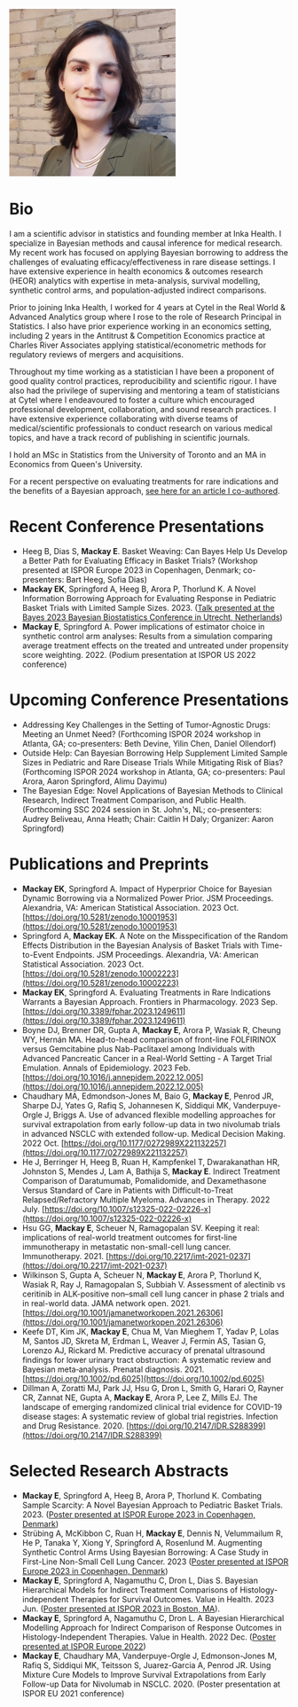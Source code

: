 ![headshot](/docs/assets/images/headshot_300x302.png)

# Bio

I am a scientific advisor in statistics and founding member at Inka Health. I specialize in Bayesian methods and causal inference for medical research. My recent work has focused on applying Bayesian borrowing to address the challenges of evaluating efficacy/effectiveness in rare disease settings. I have extensive experience in health economics & outcomes research (HEOR) analytics with expertise in meta-analysis, survival modelling, synthetic control arms, and population-adjusted indirect comparisons.

Prior to joining Inka Health, I worked for 4 years at Cytel in the Real World & Advanced Analytics group where I rose to the role of Research Principal in Statistics. I also have prior experience working in an economics setting, including 2 years in the Antitrust & Competition Economics practice at Charles River Associates applying statistical/econometric methods for regulatory reviews of mergers and acquisitions.

Throughout my time working as a statistician I have been a proponent of good quality control practices, reproducibility and scientific rigour. I have also had the privilege of supervising and mentoring a team of statisticians at Cytel where I endeavoured to foster a culture which encouraged professional development, collaboration, and sound research practices. I have extensive experience collaborating with diverse teams of medical/scientific professionals to conduct research on various medical topics, and have a track record of publishing in scientific journals.

I hold an MSc in Statistics from the University of Toronto and an MA in Economics from Queen's University.

For a recent perspective on evaluating treatments for rare indications and the benefits of a Bayesian approach, [see here for an article I co-authored](https://www.frontiersin.org/journals/pharmacology/articles/10.3389/fphar.2023.1249611/full).

# Recent Conference Presentations

- Heeg B, Dias S, **Mackay E**. Basket Weaving: Can Bayes Help Us Develop a Better Path for Evaluating Efficacy in Basket Trials? (Workshop presented at ISPOR Europe 2023 in Copenhagen, Denmark; co-presenters: Bart Heeg, Sofia Dias)
- **Mackay EK**, Springford A, Heeg B, Arora P, Thorlund K. A Novel Information Borrowing Approach for Evaluating Response in Pediatric Basket Trials with Limited Sample Sizes. 2023. ([Talk presented at the Bayes 2023 Bayesian Biostatistics Conference in Utrecht, Netherlands](https://bayes-pharma.org/wp-content/uploads/2023/11/03-MACKAY-A-Novel-Information-Borrowing-Approach-for-Evaluating-Response-in-Pediatric-Basket-Trials-with-Limited-Sample-Sizes.pdf))
- **Mackay E**, Springford A. Power implications of estimator choice in synthetic control arm analyses: Results from a simulation comparing average treatment effects on the treated and untreated under propensity score weighting. 2022. (Podium presentation at ISPOR US 2022 conference)

# Upcoming Conference Presentations

- Addressing Key Challenges in the Setting of Tumor-Agnostic Drugs: Meeting an Unmet Need? (Forthcoming ISPOR 2024 workshop in Atlanta, GA; co-presenters: Beth Devine, Yilin Chen, Daniel Ollendorf)
- Outside Help: Can Bayesian Borrowing Help Supplement Limited Sample Sizes in Pediatric and Rare Disease Trials While Mitigating Risk of Bias? (Forthcoming ISPOR 2024 workshop in Atlanta, GA; co-presenters: Paul Arora, Aaron Springford, Alimu Dayimu)
- The Bayesian Edge: Novel Applications of Bayesian Methods to Clinical Research, Indirect Treatment Comparison, and Public Health. (Forthcoming SSC 2024 session in St. John's, NL; co-presenters: Audrey Beliveau, Anna Heath; Chair: Caitlin H Daly; Organizer: Aaron Springford)

# Publications and Preprints

- **Mackay EK**, Springford A. Impact of Hyperprior Choice for Bayesian Dynamic Borrowing via a Normalized Power Prior. JSM Proceedings. Alexandria, VA: American Statistical Association. 2023 Oct. [https://doi.org/10.5281/zenodo.10001953](https://doi.org/10.5281/zenodo.10001953)
- Springford A, **Mackay EK**. A Note on the Misspecification of the Random Effects Distribution in the Bayesian Analysis of Basket Trials with Time-to-Event Endpoints. JSM Proceedings. Alexandria, VA: American Statistical Association. 2023 Oct. [https://doi.org/10.5281/zenodo.10002223](https://doi.org/10.5281/zenodo.10002223)
- **Mackay EK**, Springford A. Evaluating Treatments in Rare Indications Warrants a Bayesian Approach. Frontiers in Pharmacology. 2023 Sep. [https://doi.org/10.3389/fphar.2023.1249611](https://doi.org/10.3389/fphar.2023.1249611)
- Boyne DJ, Brenner DR, Gupta A, **Mackay E**, Arora P, Wasiak R, Cheung WY, Hernán MA. Head-to-head comparison of front-line FOLFIRINOX versus Gemcitabine plus Nab-Paclitaxel among Individuals with Advanced Pancreatic Cancer in a Real-World Setting - A Target Trial Emulation. Annals of Epidemiology. 2023 Feb. [https://doi.org/10.1016/j.annepidem.2022.12.005](https://doi.org/10.1016/j.annepidem.2022.12.005)
- Chaudhary MA, Edmondson-Jones M, Baio G, **Mackay E**, Penrod JR, Sharpe DJ, Yates G, Rafiq S, Johannesen K, Siddiqui MK, Vanderpuye-Orgle J, Briggs A. Use of advanced flexible modelling approaches for survival extrapolation from early follow-up data in two nivolumab trials in advanced NSCLC with extended follow-up. Medical Decision Making. 2022 Oct. [https://doi.org/10.1177/0272989X221132257](https://doi.org/10.1177/0272989X221132257)
- He J, Berringer H, Heeg B, Ruan H, Kampfenkel T, Dwarakanathan HR, Johnston S, Mendes J, Lam A, Bathija S, **Mackay E**. Indirect Treatment Comparison of Daratumumab, Pomalidomide, and Dexamethasone Versus Standard of Care in Patients with Difficult-to-Treat Relapsed/Refractory Multiple Myeloma. Advances in Therapy. 2022 July. [https://doi.org/10.1007/s12325-022-02226-x](https://doi.org/10.1007/s12325-022-02226-x)
- Hsu GG, **Mackay E**, Scheuer N, Ramagopalan SV. Keeping it real: implications of real-world treatment outcomes for first-line immunotherapy in metastatic non-small-cell lung cancer. Immunotherapy. 2021. [https://doi.org/10.2217/imt-2021-0237](https://doi.org/10.2217/imt-2021-0237)
- Wilkinson S, Gupta A, Scheuer N, **Mackay E**, Arora P, Thorlund K, Wasiak R, Ray J, Ramagopalan S, Subbiah V. Assessment of alectinib vs ceritinib in ALK-positive non–small cell lung cancer in phase 2 trials and in real-world data. JAMA network open. 2021. [https://doi.org/10.1001/jamanetworkopen.2021.26306](https://doi.org/10.1001/jamanetworkopen.2021.26306)
- Keefe DT, Kim JK, **Mackay E**, Chua M, Van Mieghem T, Yadav P, Lolas M, Santos JD, Skreta M, Erdman L, Weaver J, Fermin AS, Tasian G, Lorenzo AJ, Rickard M. Predictive accuracy of prenatal ultrasound findings for lower urinary tract obstruction: A systematic review and Bayesian meta‐analysis. Prenatal diagnosis. 2021. [https://doi.org/10.1002/pd.6025](https://doi.org/10.1002/pd.6025)
- Dillman A, Zoratti MJ, Park JJ, Hsu G, Dron L, Smith G, Harari O, Rayner CR, Zannat NE, Gupta A, **Mackay E**, Arora P, Lee Z, Mills EJ. The landscape of emerging randomized clinical trial evidence for COVID-19 disease stages: A systematic review of global trial registries. Infection and Drug Resistance. 2020. [https://doi.org/10.2147/IDR.S288399](https://doi.org/10.2147/IDR.S288399)

# Selected Research Abstracts

- **Mackay E**, Springford A, Heeg B, Arora P, Thorlund K. Combating Sample Scarcity: A Novel Bayesian Approach to Pediatric Basket Trials. 2023. ([Poster presented at ISPOR Europe 2023 in Copenhagen, Denmark](https://www.ispor.org/docs/default-source/euro2023/isporeurope23mackaymsr82poster133896-pdf.pdf?sfvrsn=eee705e5_0))
- Strübing A, McKibbon C, Ruan H, **Mackay E**, Dennis N, Velummailum R, He P, Tanaka Y, Xiong Y, Springford A, Rosenlund M. Augmenting Synthetic Control Arms Using Bayesian Borrowing: A Case Study in First-Line Non-Small Cell Lung Cancer. 2023 ([Poster presented at ISPOR Europe 2023 in Copenhagen, Denmark](https://www.ispor.org/docs/default-source/euro2023/isporeurope23struebingco90poster130198-pdf.pdf?sfvrsn=6e106cd1_0))
- **Mackay E**, Springford A, Nagamuthu C, Dron L, Dias S. Bayesian Hierarchical Models for Indirect Treatment Comparisons of Histology-independent Therapies for Survival Outcomes. Value in Health. 2023 Jun. ([Poster presented at ISPOR 2023 in Boston, MA](https://www.ispor.org/docs/default-source/intl2023/ispor23mackaypostermsr73127461-pdf.pdf?sfvrsn=70217ae_0)).
- **Mackay E**, Springford A, Nagamuthu C, Dron L. A Bayesian Hierarchical Modelling Approach for Indirect Comparison of Response Outcomes in Histology-Independent Therapies. Value in Health. 2022 Dec. ([Poster presented at ISPOR Europe 2022](https://www.ispor.org/docs/default-source/euro2022/isporeu22mackay-pdf.pdf?sfvrsn=bacf251f_0))
- **Mackay E**, Chaudhary MA, Vanderpuye-Orgle J, Edmonson-Jones M, Rafiq S, Siddiqui MK, Teitsson S, Juarez-Garcia A, Penrod JR. Using Mixture Cure Models to Improve Survival Extrapolations from Early Follow-up Data for Nivolumab in NSCLC. 2020. (Poster presentation at ISPOR EU 2021 conference)
